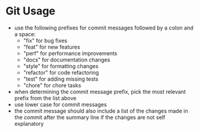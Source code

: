 # Git Usage

- use the following prefixes for commit messages followed by a colon and a space:
  - "fix" for bug fixes
  - "feat" for new features
  - "perf" for performance improvements
  - "docs" for documentation changes
  - "style" for formatting changes
  - "refactor" for code refactoring
  - "test" for adding missing tests
  - "chore" for chore tasks
- when determining the commit message prefix, pick the most relevant prefix from the list above
- use lower case for commit messages
- the commit message should also include a list of the changes made in the commit after the summary line if the changes are not self explanatory
